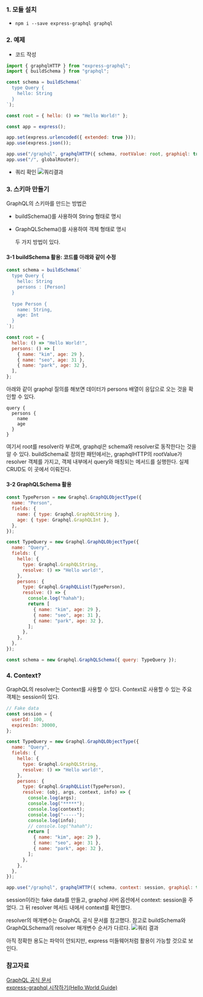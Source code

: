 ### 1. 모듈 설치

- `npm i --save express-graphql graphql`

### 2. 예제

- 코드 작성

```jsx
import { graphqlHTTP } from "express-graphql";
import { buildSchema } from "graphql";

const schema = buildSchema(`
  type Query {
    hello: String
  }
`);

const root = { hello: () => "Hello World!" };

const app = express();

app.set(express.urlencoded({ extended: true }));
app.use(express.json());

app.use("/graphql", graphqlHTTP({ schema, rootValue: root, graphiql: true }));
app.use("/", globalRouter);
```

- 쿼리 확인
  ![쿼리결과](./imgs/%EC%8A%A4%ED%81%AC%EB%A6%B0%EC%83%B7%202022-05-12%20%EC%98%A4%ED%9B%84%207.31.11.png)

### 3. 스키마 만들기

GraphQL의 스키마를 만드는 방법은

- buildSchema()를 사용하여 String 형태로 명시
- GraphQLSchema()를 사용하여 객체 형태로 명시

  두 가지 방법이 있다.

#### 3-1 buildSchema 활용: 코드를 아래와 같이 수정

```jsx
const schema = buildSchema(`
  type Query {
    hello: String
    persons : [Person]
  }
  
  type Person {
    name: String,
    age: Int
  }
`);

const root = {
  hello: () => "Hello World!",
  persons: () => [
    { name: "kim", age: 29 },
    { name: "seo", age: 31 },
    { name: "park", age: 32 },
  ],
};
```

아래와 같이 graphql 질의를 해보면 데이터가 persons 배열이 응답으로 오는 것을 확인할 수 있다.

```
query {
  persons {
    name
    age
  }
}
```

여기서 root를 resolver라 부르며, graphql은 schema와 resolver로 동작한다는 것을 알 수 있다. buildSchema로 정의한 패턴에서는, graphqlHTTP의 rootValue가 resolver 객체를 가지고, 객체 내부에서 query와 매칭되는 메서드를 실행한다. 실제 CRUD도 이 곳에서 이뤄진다.

#### 3-2 GraphQLSchema 활용

```jsx
const TypePerson = new Graphql.GraphQLObjectType({
  name: "Person",
  fields: {
    name: { type: Graphql.GraphQLString },
    age: { type: Graphql.GraphQLInt },
  },
});

const TypeQuery = new Graphql.GraphQLObjectType({
  name: "Query",
  fields: {
    hello: {
      type: Graphql.GraphQLString,
      resolve: () => "Hello world!",
    },
    persons: {
      type: Graphql.GraphQLList(TypePerson),
      resolve: () => {
        console.log("hahah");
        return [
          { name: "kim", age: 29 },
          { name: "seo", age: 31 },
          { name: "park", age: 32 },
        ];
      },
    },
  },
});

const schema = new Graphql.GraphQLSchema({ query: TypeQuery });
```

### 4. Context?

GraphQL의 resolver는 Context를 사용할 수 있다. Context로 사용할 수 있는 주요 객체는 session이 있다.

```jsx
// Fake data
const session = {
  userId: 100,
  expiresIn: 30000,
};

const TypeQuery = new Graphql.GraphQLObjectType({
  name: "Query",
  fields: {
    hello: {
      type: Graphql.GraphQLString,
      resolve: () => "Hello world!",
    },
    persons: {
      type: Graphql.GraphQLList(TypePerson),
      resolve: (obj, args, context, info) => {
        console.log(args);
        console.log("*****");
        console.log(context);
        console.log("-----");
        console.log(info);
        // console.log("hahah");
        return [
          { name: "kim", age: 29 },
          { name: "seo", age: 31 },
          { name: "park", age: 32 },
        ];
      },
    },
  },
});

app.use("/graphql", graphqlHTTP({ schema, context: session, graphiql: true }));
```

session이라는 fake data를 만들고, graphql 서버 옵션에서 context: session을 주었다. 그 뒤 resolver 메서드 내에서 context를 확인했다.

resolver의 매개변수는 GraphQL 공식 문서를 참고했다. 참고로 buildSchema와 GraphQLSchema의 resolver 매개변수 순서가 다르다.
![쿼리 결과](./imgs/%EC%8A%A4%ED%81%AC%EB%A6%B0%EC%83%B7%202022-05-13%20%EC%98%A4%EC%A0%84%2012.49.37.png)

아직 정확한 용도는 파악이 안되지만, express 미들웨어처럼 활용이 가능할 것으로 보인다.

### 참고자료

[GraphQL 공식 문서](https://graphql.org/learn/execution/#root-fields-resolvers)  
[express-graphql 시작하기(Hello World Guide)](https://yuddomack.tistory.com/entry/expressgraphql-%EC%8B%9C%EC%9E%91%ED%95%98%EA%B8%B0Hello-World-Guide)
